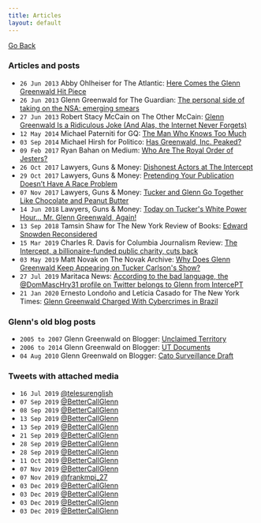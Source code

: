 ```yaml
---
title: Articles
layout: default
---
```


[Go Back](index.md)

### Articles and posts

- ``26 Jun 2013`` Abby Ohlheiser for The Atlantic: [Here Comes the Glenn Greenwald Hit Piece](https://www.theatlantic.com/national/archive/2013/06/here-comes-glenn-greenwald-hit-piece/313861/)
- ``26 Jun 2013`` Glenn Greenwald for The Guardian: [The personal side of taking on the NSA: emerging smears](https://www.theguardian.com/commentisfree/2013/jun/26/nsa-revelations-response-to-smears)
- ``27 Jun 2013`` Robert Stacy McCain on The Other McCain: [Glenn Greenwald Is a Ridiculous Joke (And Alas, the Internet Never Forgets)](https://theothermccain.com/2013/06/27/glenn-greenwald-is-a-ridiculous-joke-and-alas-the-internet-never-forgets/)
- ``12 May 2014`` Michael Paterniti for GQ: [The Man Who Knows Too Much](https://www.gq.com/story/glenn-greenwald-edward-snowden-no-place-to-hide)
- ``03 Sep 2014`` Michael Hirsh for Politico: [Has Greenwald, Inc. Peaked?](https://www.politico.com/magazine/story/2014/09/glenn-greenwald-inc-peaked-110576)
- ``09 Feb 2017`` Ryan Bahan on Medium: [Who Are The Royal Order of Jesters?](https://medium.com/@HeapingHelping/who-are-the-royal-order-of-jesters-55ffe6f6acea)
- ``26 Oct 2017`` Lawyers, Guns & Money: [Dishonest Actors at The Intercept](https://www.lawyersgunsmoneyblog.com/2017/10/dishonest-actors-intercept)
- ``29 Oct 2017`` Lawyers, Guns & Money: [Pretending Your Publication Doesn’t Have A Race Problem](https://www.lawyersgunsmoneyblog.com/2017/10/intercept-the-root-fight)
- ``07 Nov 2017`` Lawyers, Guns & Money: [Tucker and Glenn Go Together Like Chocolate and Peanut Butter](https://www.lawyersgunsmoneyblog.com/2017/11/tucker-glenn-go-together-like-chocolate-peanut-butter)
- ``14 Jun 2018`` Lawyers, Guns & Money: [Today on Tucker's White Power Hour… Mr. Glenn Greenwald, Again!](https://www.lawyersgunsmoneyblog.com/2018/06/today-tuckers-white-power-hour-mr-glenn-greenwald)
- ``13 Sep 2018`` Tamsin Shaw for The New York Review of Books: [Edward Snowden Reconsidered](https://www.nybooks.com/daily/2018/09/13/edward-snowden-reconsidered/)
- ``15 Mar 2019`` Charles R. Davis for Columbia Journalism Review: [The Intercept, a billionaire-funded public charity, cuts back](https://www.cjr.org/business_of_news/layoffs-the-intercept.php)
- ``03 May 2019`` Matt Novak on The Novak Archive: [Why Does Glenn Greenwald Keep Appearing on Tucker Carlson's Show?](https://www.novakarchive.com/foias/2019/4/20/why-does-glenn-greenwald-keep-going-on-tucker-carlsons-show)
- ``27 Jul 2019`` Maritaca News: [According to the bad language, the @DomMascHry31 profile on Twitter belongs to Glenn from IntercePT](https://maritaca-news.blogspot.com/2019/07/segundo-as-mas-linguas-o-perfil.html)
- ``21 Jan 2020`` Ernesto Londoño and Letícia Casado for The New York Times: [Glenn Greenwald Charged With Cybercrimes in Brazil](https://www.nytimes.com/2020/01/21/world/americas/glenn-greenwald-brazil-cybercrimes.html)

### Glenn's old blog posts

- ``2005 to 2007`` Glenn Greenwald on Blogger: [Unclaimed Territory](http://glenngreenwald.blogspot.com/)
- ``2006 to 2014`` Glenn Greenwald on Blogger: [UT Documents](http://utdocuments.blogspot.com/)
- ``04 Aug 2010`` Glenn Greenwald on Blogger: [Cato Surveillance Draft](http://surveillancedraft.blogspot.com/)

### Tweets with attached media

- ``16 Jul 2019`` [@telesurenglish](https://twitter.com/telesurenglish/status/1151144461738446848)
- ``07 Sep 2019`` [@BetterCallGlenn](https://twitter.com/BetterCallGlenn/status/1170428093451968515)
- ``08 Sep 2019`` [@BetterCallGlenn](https://twitter.com/BetterCallGlenn/status/1170885067654258688)
- ``13 Sep 2019`` [@BetterCallGlenn](https://twitter.com/BetterCallGlenn/status/1172647150414548994)
- ``13 Sep 2019`` [@BetterCallGlenn](https://twitter.com/BetterCallGlenn/status/1172647541432705025)
- ``21 Sep 2019`` [@BetterCallGlenn](https://twitter.com/BetterCallGlenn/status/1175614711095812096)
- ``28 Sep 2019`` [@BetterCallGlenn](https://twitter.com/BetterCallGlenn/status/1178081438874439681)
- ``28 Sep 2019`` [@BetterCallGlenn](https://twitter.com/BetterCallGlenn/status/1178082160579895296)
- ``11 Oct 2019`` [@BetterCallGlenn](https://twitter.com/BetterCallGlenn/status/1182697773445066758)
- ``07 Nov 2019`` [@BetterCallGlenn](https://twitter.com/BetterCallGlenn/status/1192527000084328448)
- ``07 Nov 2019`` [@frankmpj_27](https://twitter.com/frankmpj_27/status/1192527387340288001)
- ``03 Dec 2019`` [@BetterCallGlenn](https://twitter.com/BetterCallGlenn/status/1201899823416381440)
- ``03 Dec 2019`` [@BetterCallGlenn](https://twitter.com/BetterCallGlenn/status/1201900921367740416)
- ``03 Dec 2019`` [@BetterCallGlenn](https://twitter.com/BetterCallGlenn/status/1201923240131739654)
- ``03 Dec 2019`` [@BetterCallGlenn](https://twitter.com/BetterCallGlenn/status/1201923855360647168)

<!--
[Original Link](http://docshare.tips/the-story-of-a-jew-who-fell-in-love-with-a-nazi-the-glenn-greenwald-matt-hale-affair_58aa1654b6d87f6f5d8b5237.html)
-->
